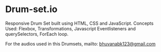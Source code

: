 # Drum-set.io
Responsive Drum Set built using HTML, CSS and JavaScript.
Concepts Used: Flexbox, Transformations, Javascript Eventlisteners and querySelectors, ForEach loop.


For the audios used in this Drumsets, mailto: bhuvanabk123@gmail.com
 
